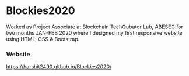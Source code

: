 # Blockies2020
Worked as Project Associate at Blockchain TechQubator Lab, ABESEC for two months JAN-FEB 2020 where I designed my first responsive website using HTML, CSS & Bootstrap. 

### Website
https://harshit2490.github.io/Blockies2020/
